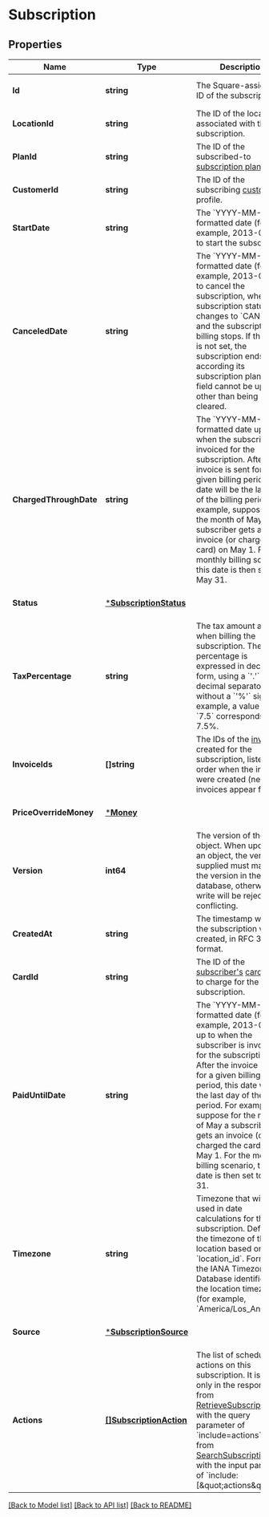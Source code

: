 # Subscription

## Properties

 Name                   | Type                                              | Description                                                                                                                                                                                                                                                                                                                                                                                                            | Notes                        
------------------------|---------------------------------------------------|------------------------------------------------------------------------------------------------------------------------------------------------------------------------------------------------------------------------------------------------------------------------------------------------------------------------------------------------------------------------------------------------------------------------|------------------------------
 **Id**                 | **string**                                        | The Square-assigned ID of the subscription.                                                                                                                                                                                                                                                                                                                                                                            | [optional] [default to null] 
 **LocationId**         | **string**                                        | The ID of the location associated with the subscription.                                                                                                                                                                                                                                                                                                                                                               | [optional] [default to null] 
 **PlanId**             | **string**                                        | The ID of the subscribed-to [subscription plan](entity:CatalogSubscriptionPlan).                                                                                                                                                                                                                                                                                                                                       | [optional] [default to null] 
 **CustomerId**         | **string**                                        | The ID of the subscribing [customer](entity:Customer) profile.                                                                                                                                                                                                                                                                                                                                                         | [optional] [default to null] 
 **StartDate**          | **string**                                        | The &#x60;YYYY-MM-DD&#x60;-formatted date (for example, 2013-01-15) to start the subscription.                                                                                                                                                                                                                                                                                                                         | [optional] [default to null] 
 **CanceledDate**       | **string**                                        | The &#x60;YYYY-MM-DD&#x60;-formatted date (for example, 2013-01-15) to cancel the subscription,  when the subscription status changes to &#x60;CANCELED&#x60; and the subscription billing stops.  If this field is not set, the subscription ends according its subscription plan.  This field cannot be updated, other than being cleared.                                                                           | [optional] [default to null] 
 **ChargedThroughDate** | **string**                                        | The &#x60;YYYY-MM-DD&#x60;-formatted date up to when the subscriber is invoiced for the subscription.  After the invoice is sent for a given billing period, this date will be the last day of the billing period. For example, suppose for the month of May a subscriber gets an invoice (or charged the card) on May 1. For the monthly billing scenario, this date is then set to May 31.                           | [optional] [default to null] 
 **Status**             | [***SubscriptionStatus**](SubscriptionStatus.md)  |                                                                                                                                                                                                                                                                                                                                                                                                                        | [optional] [default to null] 
 **TaxPercentage**      | **string**                                        | The tax amount applied when billing the subscription. The percentage is expressed in decimal form, using a &#x60;&#x27;.&#x27;&#x60; as the decimal separator and without a &#x60;&#x27;%&#x27;&#x60; sign. For example, a value of &#x60;7.5&#x60; corresponds to 7.5%.                                                                                                                                               | [optional] [default to null] 
 **InvoiceIds**         | **[]string**                                      | The IDs of the [invoices](entity:Invoice) created for the subscription, listed in order when the invoices were created (newest invoices appear first).                                                                                                                                                                                                                                                                 | [optional] [default to null] 
 **PriceOverrideMoney** | [***Money**](Money.md)                            |                                                                                                                                                                                                                                                                                                                                                                                                                        | [optional] [default to null] 
 **Version**            | **int64**                                         | The version of the object. When updating an object, the version supplied must match the version in the database, otherwise the write will be rejected as conflicting.                                                                                                                                                                                                                                                  | [optional] [default to null] 
 **CreatedAt**          | **string**                                        | The timestamp when the subscription was created, in RFC 3339 format.                                                                                                                                                                                                                                                                                                                                                   | [optional] [default to null] 
 **CardId**             | **string**                                        | The ID of the [subscriber&#x27;s](entity:Customer) [card](entity:Card) used to charge for the subscription.                                                                                                                                                                                                                                                                                                            | [optional] [default to null] 
 **PaidUntilDate**      | **string**                                        | The &#x60;YYYY-MM-DD&#x60;-formatted date (for example, 2013-01-15) up to when the subscriber is invoiced for the subscription.  After the invoice is sent for a given billing period, this date will be the last day of the billing period. For example, suppose for the month of May a subscriber gets an invoice (or charged the card) on May 1. For the monthly billing scenario, this date is then set to May 31. | [optional] [default to null] 
 **Timezone**           | **string**                                        | Timezone that will be used in date calculations for the subscription. Defaults to the timezone of the location based on &#x60;location_id&#x60;. Format: the IANA Timezone Database identifier for the location timezone (for example, &#x60;America/Los_Angeles&#x60;).                                                                                                                                               | [optional] [default to null] 
 **Source**             | [***SubscriptionSource**](SubscriptionSource.md)  |                                                                                                                                                                                                                                                                                                                                                                                                                        | [optional] [default to null] 
 **Actions**            | [**[]SubscriptionAction**](SubscriptionAction.md) | The list of scheduled actions on this subscription. It is set only in the response from   [RetrieveSubscription](api-endpoint:Subscriptions-RetrieveSubscription) with the query parameter of &#x60;include&#x3D;actions&#x60; or from  [SearchSubscriptions](api-endpoint:Subscriptions-SearchSubscriptions) with the input parameter  of &#x60;include:[\&quot;actions\&quot;]&#x60;.                                | [optional] [default to null] 

[[Back to Model list]](../README.md#documentation-for-models) [[Back to API list]](../README.md#documentation-for-api-endpoints) [[Back to README]](../README.md)


